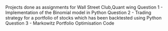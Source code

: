 Projects done as assignments for Wall Street Club,Quant wing
Question 1 - Implementation of the Binomial model in Python
Question 2 - Trading strategy for a portfolio of stocks which has been backtested using Python
Question 3 - Markowitz Portfolio Optimisation Code
